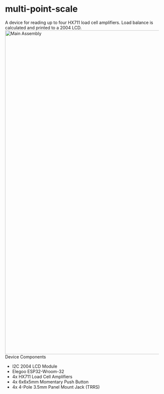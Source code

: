 # multi-point-scale
A device for reading up to four HX711 load cell amplifiers. Load balance is calculated and printed to a 2004 LCD.
<img width="1063" alt="Main Assembly" src="https://github.com/user-attachments/assets/2a750348-8559-401c-9de9-25cfdf621f79" />\
Device Components
- I2C 2004 LCD Module
- Elegoo ESP32-Wroom-32
- 4x HX711 Load Cell Amplifiers
- 4x 6x6x5mm Momentary Push Button
- 4x 4-Pole 3.5mm Panel Mount Jack (TRRS)
